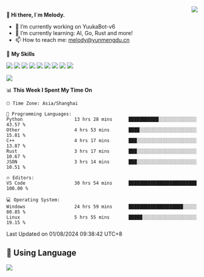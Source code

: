 <a href="#">
  <img align="right" src="https://github-readme-stats.vercel.app/api?username=melodyyuuka&count_private=true&show_icons=true" />
</a>

**👋 Hi there, I`m Melody.**

- 🔭 I’m currently working on YuukaBot-v6
- 🌱 I’m currently learning: AI, Go, Rust and more!
- 📫 How to reach me: melody@yunmengdu.cn

🌟 **My Skills** 

![](https://img.shields.io/badge/-Python-3e74a2?style=flat-square&logo=Python&logoColor=fff)
![](https://img.shields.io/badge/-Java-007396?style=flat-square&logo=OpenJDK&logoColor=fff)
![](https://img.shields.io/badge/-Node.js-339933?style=flat-square&logo=Node.js&logoColor=fff)
![](https://img.shields.io/badge/-Git-f05032?style=flat-square&logo=git&logoColor=fff)
![](https://img.shields.io/badge/-PostgreSQL-4169e1?style=flat-square&logo=PostgreSQL&logoColor=fff)
![](https://img.shields.io/badge/-Rust-000000?style=flat-square&logo=rust&logoColor=fff)
![](https://img.shields.io/badge/-VSCode-007acc?style=flat-square&logo=Visual-Studio-Code&logoColor=fff)
![](https://img.shields.io/badge/-FastAPI-009688?style=flat-square&logo=FastAPI&logoColor=fff)
![](https://img.shields.io/badge/-Linux-000000?style=flat-square&logo=Linux&logoColor=fff)


![](https://wakatime.com/badge/user/fa6dc0e2-47c5-4d2d-ae45-69fec6f2122c.svg)

<!--START_SECTION:waka-->
📊 **This Week I Spent My Time On** 

```text
🕑︎ Time Zone: Asia/Shanghai

💬 Programming Languages: 
Python                   13 hrs 28 mins      ███████████░░░░░░░░░░░░░░   43.57 % 
Other                    4 hrs 53 mins       ████░░░░░░░░░░░░░░░░░░░░░   15.81 % 
C++                      4 hrs 17 mins       ███░░░░░░░░░░░░░░░░░░░░░░   13.87 % 
Rust                     3 hrs 17 mins       ███░░░░░░░░░░░░░░░░░░░░░░   10.67 % 
JSON                     3 hrs 14 mins       ███░░░░░░░░░░░░░░░░░░░░░░   10.51 % 

🔥 Editors: 
VS Code                  30 hrs 54 mins      █████████████████████████   100.00 % 

💻 Operating System: 
Windows                  24 hrs 59 mins      ████████████████████░░░░░   80.85 % 
Linux                    5 hrs 55 mins       █████░░░░░░░░░░░░░░░░░░░░   19.15 % 
```


 Last Updated on 01/08/2024 09:38:42 UTC+8
<!--END_SECTION:waka-->

## 🥰 **Using Language**

![](https://github-readme-stats.vercel.app/api/wakatime?username=MelodyYuyuko&layout=compact&hide_border=true)
